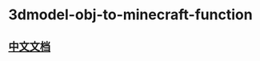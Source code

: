 # 3dmodel-obj-to-minecraft-function
## [中文文档](https://github.com/yzf12346/3dmodel-obj-to-minecraft-function/blob/main/README_CN.md#3d%E6%A8%A1%E5%9E%8B%E8%BD%AC%E6%8D%A2%E6%88%91%E7%9A%84%E4%B8%96%E7%95%8C)
